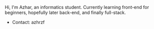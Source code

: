 
<!--![gif](https://user-images.githubusercontent.com/87351650/167280050-bcae966d-e80d-430d-aebc-45878fdc897a.gif) -->

Hi, I'm Azhar, an informatics student. Currently learning front-end for beginners, hopefully later back-end, and finally full-stack.

<ul>
  <li>Contact: azhrzf</li>
</ul>

<!---
azhrzf/azhrzf is a ✨ special ✨ repository because its `README.md` (this file) appears on your GitHub profile.
You can click the Preview link to take a look at your changes.
--->

